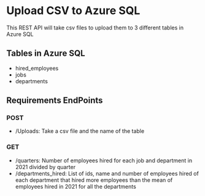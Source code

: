 # Upload CSV to Azure SQL

This REST API will take csv files to upload them to 3 different tables in Azure SQL 
## Tables in Azure SQL
- hired_employees
- jobs
- departments
## Requirements EndPoints
### POST
- /Uploads: Take a csv file and the name of the table
### GET
- /quarters: Number of employees hired for each job and department in 2021 divided by quarter
- /departments_hired: List of ids, name and number of employees hired of each department that hired more
employees than the mean of employees hired in 2021 for all the departments
